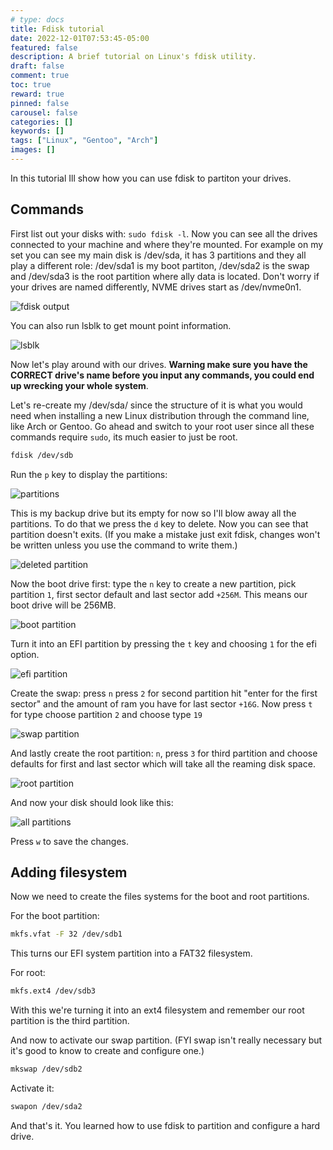 ```yaml
---
# type: docs 
title: Fdisk tutorial
date: 2022-12-01T07:53:45-05:00
featured: false
description: A brief tutorial on Linux's fdisk utility.
draft: false
comment: true
toc: true
reward: true
pinned: false
carousel: false
categories: []
keywords: []
tags: ["Linux", "Gentoo", "Arch"]
images: []
---
```


In this tutorial Ill show how you can use fdisk to partiton your drives. 

## Commands

First list out your disks with: `sudo fdisk -l`. Now you can see all the drives connected to your machine and where they're  mounted. For example on my set you can see my main disk is /dev/sda, it has 3 partitions and they all play a different role: /dev/sda1 is my boot partiton, /dev/sda2 is the swap and /dev/sda3 is the root partition where ally data is located. Don't worry if your drives are named differently, NVME drives start as /dev/nvme0n1. 

![fdisk output](images/fdisk/fdisk-output.png)

You can also run lsblk to get mount point information. 

![lsblk](images/fdisk/lsblk.png)

Now let's play around with our drives. **Warning make sure you have the CORRECT drive's name before you input any commands, you could end up wrecking your whole system**.

Let's re-create my /dev/sda/ since the structure of it is what you would need when installing a new Linux distribution through the command line, like Arch or Gentoo. Go ahead and switch to your root user since all these commands require `sudo`, its much easier to just be root. 

```bash
fdisk /dev/sdb

```
Run the `p` key to display the partitions:

![partitions](images/fdisk/partitions.png)

This is my backup drive but its empty for now so I'll blow away all the partitions. To do that we press the `d` key to delete. Now you can see that partition doesn't exits. (If you make a mistake just exit fdisk, changes won't  be written unless you use the command to write them.)

![deleted partition](images/fdisk/deleted-partition.png)

Now the boot drive first: type the `n` key to create a new partition, pick partition `1`, first sector default and last sector add `+256M`. This means our boot drive will be 256MB.

![boot partition](images/fdisk/boot.png)

Turn it into an EFI partition by pressing the `t` key and choosing `1` for the efi option. 

![efi partition](images/fdisk/efi.png)

Create the swap: press `n` press `2` for second partition hit "enter for the first sector" and the amount of ram you have for last sector `+16G`. Now press `t` for type choose partition `2` and choose type `19`

![swap partition](images/fdisk/swap.png)

And lastly create the root partition: `n`, press `3` for third partition and choose defaults for first and last sector which will take all the reaming disk space.

![root partition](images/fdisk/root.png)

And now your disk should look like this:

![all partitions](images/fdisk/all.png)

Press `w` to save the changes.


## Adding filesystem

Now we need to create the files systems for the boot and root partitions. 

For the boot partition:

```bash
mkfs.vfat -F 32 /dev/sdb1

```
This turns our EFI system partition into a FAT32 filesystem.

For root:

```bash
mkfs.ext4 /dev/sdb3
```
With this we're turning it into an ext4 filesystem and remember our root partition is the third partition.

And now to activate our swap partition. (FYI swap isn't really necessary but it's good to know to create and configure one.)

```bash
mkswap /dev/sdb2 

```
Activate it:

```bash
swapon /dev/sda2

```
And that's it. You learned how to use fdisk to partition and configure a hard drive.
